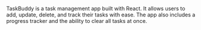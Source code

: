 TaskBuddy is a task management app built with React. It allows users to add, update, delete, and track their tasks with ease. The app also includes a progress tracker and the ability to clear all tasks at once.
 
 

